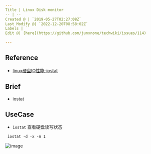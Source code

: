 ```yaml
---
Title | Linux Disk monitor
-- | --
Created @ | `2019-05-27T02:27:08Z`
Last Modify @| `2022-12-20T08:58:02Z`
Labels | ``
Edit @| [here](https://github.com/junxnone/techwiki/issues/114)

---
```

## Reference
- [linux硬盘IO性能-iostat](https://www.cnblogs.com/louis-w/p/8027388.html)

## Brief
- iostat

## UseCase

- `iostat` 查看硬盘读写状态
```
 iostat -d -x -m 1
```
![image](https://user-images.githubusercontent.com/2216970/58391907-38d6ca00-806a-11e9-8dc4-be33b8102895.png)

